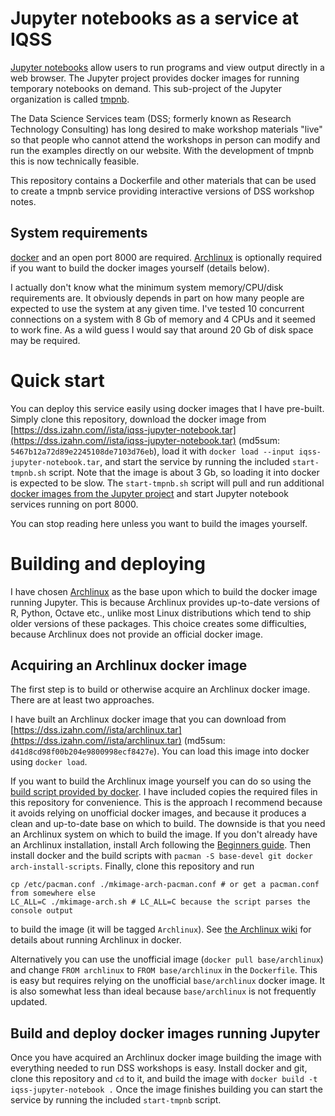Jupyter notebooks as a service at IQSS
======================================

[Jupyter notebooks](http://jupyter.org/) allow users to run programs and view output directly in a web browser. The Jupyter project provides docker images for running temporary notebooks on demand. This sub-project of the Jupyter organization is called [tmpnb](https://github.com/jupyter/tmpnb). 

 The Data Science Services team (DSS; formerly known as Research Technology Consulting) has long desired to make workshop materials "live" so that people who cannot attend the workshops in person can modify and run the examples directly on our website. With the development of tmpnb this is now technically feasible.
 
 This repository contains a Dockerfile and other materials that can be used to create a tmpnb service providing interactive versions of DSS workshop notes.


System requirements
-------------------
[docker](http://docker.com) and an open port 8000 are required. [Archlinux](http://archlinux.org) is optionally required if you want to build the docker images yourself (details below).

I actually don't know what the minimum system memory/CPU/disk requirements are. It obviously depends in part on how many people are expected to use the system at any given time. I've tested 10 concurrent connections on a system with 8 Gb of memory and 4 CPUs and it seemed to work fine. As a wild guess I would say that around 20 Gb of disk space may be required.

Quick start
==========

You can deploy this service easily using docker images that I have pre-built. Simply clone this repository, download the docker image from [https://dss.izahn.com//ista/iqss-jupyter-notebook.tar](https://dss.izahn.com//ista/iqss-jupyter-notebook.tar) (md5sum: `5467b12a72d89e2245108de7103d76eb`), load it with `docker load --input iqss-jupyter-notebook.tar`, and start the service by running the included `start-tmpnb.sh` script. Note that the image is about 3 Gb, so loading it into docker is expected to be slow. The `start-tmpnb.sh` script will pull and run additional [docker images from the Jupyter project](https://github.com/jupyter/docker-stacks) and start Jupyter notebook services running on port 8000.

You can stop reading here unless you want to build the images yourself.

Building and deploying
======================

I have chosen [Archlinux](http://www.archlinux.org) as the base upon which to build the docker image running Jupyter. This is because Archlinux provides up-to-date versions of R, Python, Octave etc., unlike most Linux distributions which tend to ship older versions of these packages. This choice creates some difficulties, because Archlinux does not provide an official docker image. 

Acquiring an Archlinux docker image
-----------------------------------
The first step is to build or otherwise acquire an Archlinux docker image. There are at least two approaches. 

I have built an Archlinux docker image that you can download from [https://dss.izahn.com//ista/archlinux.tar](https://dss.izahn.com//ista/archlinux.tar) (md5sum: `d41d8cd98f00b204e9800998ecf8427e`).  You can load this image into docker using `docker load`.

If you want to build the Archlinux image yourself you can do so using the [build script provided by docker](https://github.com/docker/docker/tree/master/contrib). I have included copies the required files in this repository for convenience. This is the approach I recommend because it avoids relying on unofficial docker images, and because it produces a clean and up-to-date base on which to build. The downside is that you need an Archlinux system on which to build the image. If you don't already have an Archlinux installation, install Arch following the [Beginners guide](https://wiki.archlinux.org/index.php/Beginners%27_guide). Then install docker and the build scripts with `pacman -S base-devel git docker arch-install-scripts`. Finally, clone this repository and run 
```
cp /etc/pacman.conf ./mkimage-arch-pacman.conf # or get a pacman.conf from somewhere else 
LC_ALL=C ./mkimage-arch.sh # LC_ALL=C because the script parses the console output
```
to build the image (it will be tagged `Archlinux`). See [the Archlinux wiki](https://wiki.archlinux.org/index.php/Docker#Build_Image) for details about running Archlinux in docker.


Alternatively you can use the unofficial image (`docker pull base/archlinux`) and change `FROM archlinux` to `FROM base/archlinux` in the `Dockerfile`. This is easy but requires relying on the unofficial `base/archlinux` docker image. It is also somewhat less than ideal because `base/archlinux` is not frequently updated.

Build and deploy docker images running Jupyter
----------------------------------------------

Once you have acquired an Archlinux docker image building the image with everything needed to run DSS workshops is easy. Install docker and git, clone this repository and `cd` to it, and build the image with `docker build -t iqss-jupyter-notebook .` Once the image finishes building you can start the service by running the included `start-tmpnb` script.


